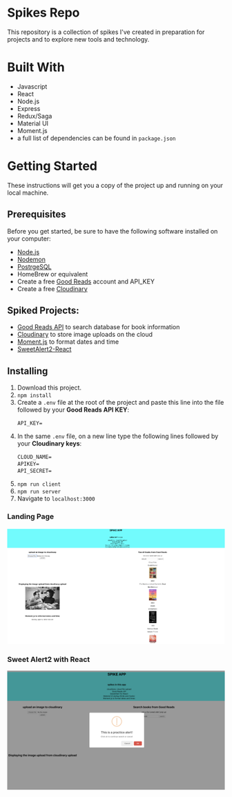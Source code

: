 # Spikes Repo
This repository is a collection of spikes I've created in preparation for projects and to explore new tools and technology.

# Built With
- Javascript
- React
- Node.js
- Express
- Redux/Saga
- Material UI
- Moment.js
- a full list of dependencies can be found in `package.json`

# Getting Started
These instructions will get you a copy of the project up and running on your local machine.

## Prerequisites
Before you get started, be sure to have the following software installed on your computer:
- [Node.js](https://nodejs.org/en/)
- [Nodemon](https://nodemon.io/)
- [PostrgeSQL](https://www.postgresql.org/)
- HomeBrew or equivalent
- Create a free [Good Reads](https://www.goodreads.com/api) account and API_KEY
- Create a free [Cloudinary](https://cloudinary.com)

## Spiked Projects:
- [Good Reads API](https://www.goodreads.com/api) to search database for book information
- [Cloudinary](https://cloudinary.com) to store image uploads on the cloud
- [Moment.js](https://momentjs.com) to format dates and time
- [SweetAlert2-React](https://www.npmjs.com/package/sweetalert2-react)

## Installing
1. Download this project.
2. `npm install`
3. Create a `.env` file at the root of the project and paste this line into the file followed by your **Good Reads API KEY**:
    ```
    API_KEY=
    ```
4. In the same `.env` file, on a new line type the following lines followed by your **Cloudinary keys**:
    ```
    CLOUD_NAME=
    APIKEY=
    API_SECRET=
    ```
5. `npm run client`
6. `npm run server`
7. Navigate to `localhost:3000`

### Landing Page
![](public/images/landingPage.png)

### Sweet Alert2 with React
![](public/images/sweetAlert.png)